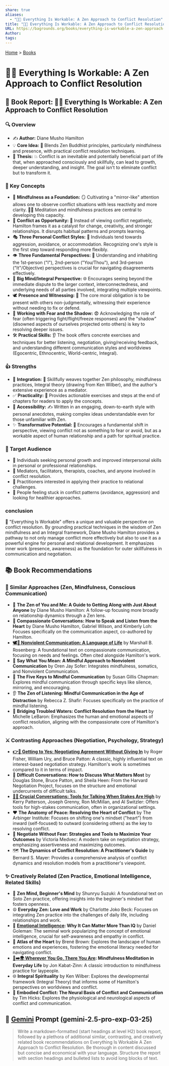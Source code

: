 ```yaml
---
share: true
aliases:
  - "🤝🧘 Everything Is Workable: A Zen Approach to Conflict Resolution"
title: "🤝🧘 Everything Is Workable: A Zen Approach to Conflict Resolution"
URL: https://bagrounds.org/books/everything-is-workable-a-zen-approach-to-conflict-resolution
Author: 
tags: 
---
```

[Home](../index.md) > [Books](./index.md)  
# 🤝🧘 Everything Is Workable: A Zen Approach to Conflict Resolution  
## 📖 Book Report: 🧘‍♀️ Everything Is Workable: A Zen Approach to Conflict Resolution  
  
### 🔍 Overview  
* ✍️ **Author:** Diane Musho Hamilton  
* 💡 **Core Idea:** 🧘 Blends Zen Buddhist principles, particularly mindfulness and presence, with practical conflict resolution techniques.  
* 🎯 **Thesis:** 💥 Conflict is an inevitable and potentially beneficial part of life that, when approached consciously and skillfully, can lead to growth, deeper understanding, and insight. The goal isn't to eliminate conflict but to transform it.  
  
### 🔑 Key Concepts  
* 🧠 **Mindfulness as a Foundation:** 🪞 Cultivating a "mirror-like" attention allows one to observe conflict situations with less reactivity and more clarity. 🧘‍♀️ Meditation and mindfulness practices are central to developing this capacity.  
* 🌱 **Conflict as Opportunity:** 🔄 Instead of viewing conflict negatively, Hamilton frames it as a catalyst for change, creativity, and stronger relationships. It disrupts habitual patterns and prompts learning.  
* 🎭 **Three Personal Conflict Styles:** 🧍 Individuals tend towards aggression, avoidance, or accommodation. Recognizing one's style is the first step toward responding more flexibly.  
* 👁️ **Three Fundamental Perspectives:** 🤝 Understanding and inhabiting the 1st-person ("I"), 2nd-person ("You/Thou"), and 3rd-person ("It"/Objective) perspectives is crucial for navigating disagreements effectively.  
* 🌟 **Big Mind/Integral Perspective:** 🌐 Encourages seeing beyond the immediate dispute to the larger context, interconnectedness, and underlying needs of all parties involved, integrating multiple viewpoints.  
* 🕊️ **Presence and Witnessing:** 💖 The core moral obligation is to be present with others non-judgmentally, witnessing their experience without needing to fix or defend.  
* 👻 **Working with Fear and the Shadow:** 😨 Acknowledging the role of fear (often triggering fight/flight/freeze responses) and the "shadow" (disowned aspects of ourselves projected onto others) is key to resolving deeper issues.  
* 🛠️ **Practical Skills:** 👂 The book offers concrete exercises and techniques for better listening, negotiation, giving/receiving feedback, and understanding different communication styles and worldviews (Egocentric, Ethnocentric, World-centric, Integral).  
  
### 👍 Strengths  
* 🔗 **Integration:** 🧘 Skillfully weaves together Zen philosophy, mindfulness practices, Integral theory (drawing from Ken Wilber), and the author's extensive experience as a mediator.  
* ✅ **Practicality:** 📝 Provides actionable exercises and steps at the end of chapters for readers to apply the concepts.  
* 📖 **Accessibility:** ✍️ Written in an engaging, down-to-earth style with personal anecdotes, making complex ideas understandable even for those unfamiliar with Zen.  
* ✨ **Transformative Potential:** 🔄 Encourages a fundamental shift in perspective, viewing conflict not as something to fear or avoid, but as a workable aspect of human relationship and a path for spiritual practice.  
  
### 👥 Target Audience  
* 🌱 Individuals seeking personal growth and improved interpersonal skills in personal or professional relationships.  
* 🤝 Mediators, facilitators, therapists, coaches, and anyone involved in conflict resolution.  
* 🧘 Practitioners interested in applying their practice to relational challenges.  
* 🤕 People feeling stuck in conflict patterns (avoidance, aggression) and looking for healthier approaches.  
  
### conclusion  
📜 "Everything Is Workable" offers a unique and valuable perspective on conflict resolution. By grounding practical techniques in the wisdom of Zen mindfulness and an Integral framework, Diane Musho Hamilton provides a pathway to not only manage conflict more effectively but also to use it as a powerful engine for personal and relational development. It emphasizes inner work (presence, awareness) as the foundation for outer skillfulness in communication and negotiation.  
  
## 📚 Book Recommendations  
  
### 🧘 Similar Approaches (Zen, Mindfulness, Conscious Communication)  
* 🧘 **The Zen of You and Me: A Guide to Getting Along with Just About Anyone** by Diane Musho Hamilton: A follow-up focusing more broadly on relationship dynamics through a Zen lens.  
* 💬 **Compassionate Conversations: How to Speak and Listen from the Heart** by Diane Musho Hamilton, Gabriel Wilson, and Kimberly Loh: Focuses specifically on the communication aspect, co-authored by Hamilton.  
* **[🕊️🤝 Nonviolent Communication: A Language of Life](./nonviolent-communication.md)** by Marshall B. Rosenberg: A foundational text on compassionate communication, focusing on needs and feelings. Often cited alongside Hamilton's work.  
* 🧠 **Say What You Mean: A Mindful Approach to Nonviolent Communication** by Oren Jay Sofer: Integrates mindfulness, somatics, and Nonviolent Communication.  
* 🔑 **The Five Keys to Mindful Communication** by Susan Gillis Chapman: Explores mindful communication through specific keys like silence, mirroring, and encouraging.  
* 👂 **The Zen of Listening: Mindful Communication in the Age of Distraction** by Rebecca Z. Shafir: Focuses specifically on the practice of mindful listening.  
* 🌊 **Bridging Troubled Waters: Conflict Resolution from the Heart** by Michelle LeBaron: Emphasizes the human and emotional aspects of conflict resolution, aligning with the compassionate core of Hamilton's approach.  
  
### ⚔️ Contrasting Approaches (Negotiation, Psychology, Strategy)  
* **[👉🤝 Getting to Yes: Negotiating Agreement Without Giving In](./getting-to-yes-negotiating-agreement-without-giving-in.md)** by Roger Fisher, William Ury, and Bruce Patton: A classic, highly influential text on interest-based negotiation strategy. Hamilton's work is sometimes compared to it in terms of impact.  
* 💬 **Difficult Conversations: How to Discuss What Matters Most** by Douglas Stone, Bruce Patton, and Sheila Heen: From the Harvard Negotiation Project, focuses on the structure and emotional undercurrents of difficult talks.  
* **[🧰💬 Crucial Conversations: Tools for Talking When Stakes Are High](./crucial-conversations-tools-for-talking-when-stakes-are-high.md)** by Kerry Patterson, Joseph Grenny, Ron McMillan, and Al Switzler: Offers tools for high-stakes communication, often in organizational settings.  
* ❤️ **The Anatomy of Peace: Resolving the Heart of Conflict** by The Arbinger Institute: Focuses on shifting one's mindset ("heart") from inward (self-focused) to outward (considering others) as the key to resolving conflict.  
* 💪 **Negotiate Without Fear: Strategies and Tools to Maximize Your Outcomes** by Victoria Medvec: A modern take on negotiation strategy, emphasizing assertiveness and maximizing outcomes.  
* 🗺️ **The Dynamics of Conflict Resolution: A Practitioner's Guide** by Bernard S. Mayer: Provides a comprehensive analysis of conflict dynamics and resolution models from a practitioner's viewpoint.  
  
### ✨ Creatively Related (Zen Practice, Emotional Intelligence, Related Skills)  
* 🧘 **Zen Mind, Beginner's Mind** by Shunryu Suzuki: A foundational text on Soto Zen practice, offering insights into the beginner's mindset that fosters openness.  
* ☮️ **Everyday Zen: Love and Work** by Charlotte Joko Beck: Focuses on integrating Zen practice into the challenges of daily life, including relationships and work.  
* 🧠 **[Emotional Intelligence](./emotional-intelligence.md): Why It Can Matter More Than IQ** by Daniel Goleman: The seminal work popularizing the concept of emotional intelligence, crucial for self-awareness and empathy in conflict.  
* 🧭 **Atlas of the Heart** by Brené Brown: Explores the landscape of human emotions and experiences, fostering the emotional literacy needed for navigating conflict.  
* **[👣➡️🌍 Wherever You Go, There You Are](./wherever-you-go-there-you-are.md): Mindfulness Meditation in Everyday Life** by Jon Kabat-Zinn: A classic introduction to mindfulness practice for laypeople.  
* 🌐 **Integral Spirituality** by Ken Wilber: Explores the developmental framework (Integral Theory) that informs some of Hamilton's perspectives on worldviews and conflict.  
* 🧠 **Embodied Conflict: The Neural Basis of Conflict and Communication** by Tim Hicks: Explores the physiological and neurological aspects of conflict and communication.  
  
## 💬 [Gemini](../software/gemini.md) Prompt (gemini-2.5-pro-exp-03-25)  
> Write a markdown-formatted (start headings at level H2) book report, followed by a plethora of additional similar, contrasting, and creatively related book recommendations on Everything Is Workable A Zen Approach to Conflict Resolution. Be thorough in content discussed but concise and economical with your language. Structure the report with section headings and bulleted lists to avoid long blocks of text.